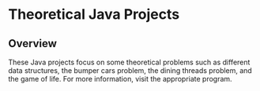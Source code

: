 # Theoretical Java Projects

## Overview

These Java projects focus on some theoretical problems such as different data structures, the bumper cars problem, the dining threads problem, and the game of life. For more information, visit the appropriate program.